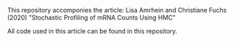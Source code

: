 This repository accomponies the article:  Lisa Amrhein and Christiane Fuchs (2020) "Stochastic Profiling of mRNA Counts Using HMC"

All code used in this article can be found in this repository.
